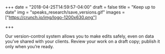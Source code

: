 +++
date = "2018-04-25T14:59:57-04:00"
draft = false
title = "Keep up to date"
img = "speaks_research/save_versions.gif"
images = ["https://crunch.io/img/logo-1200x630.png"]


+++

Our version-control system allows you to make edits safely, even on data you’ve shared with your clients. Review your work on a draft copy; publish it only when you’re ready.
